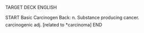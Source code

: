 TARGET DECK
ENGLISH

START
Basic
Carcinogen
Back: n. Substance producing cancer.  carcinogenic adj. [related to *carcinoma]
END
